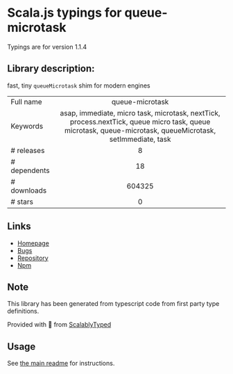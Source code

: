 
# Scala.js typings for queue-microtask

Typings are for version 1.1.4

## Library description:
fast, tiny `queueMicrotask` shim for modern engines

|                    |                 |
| ------------------ | :-------------: |
| Full name          | queue-microtask |
| Keywords           | asap, immediate, micro task, microtask, nextTick, process.nextTick, queue micro task, queue microtask, queue-microtask, queueMicrotask, setImmediate, task |
| # releases         | 8 |
| # dependents       | 18 |
| # downloads        | 604325 |
| # stars            | 0 |

## Links
- [Homepage](https://github.com/feross/queue-microtask)
- [Bugs](https://github.com/feross/queue-microtask/issues)
- [Repository](https://github.com/feross/queue-microtask)
- [Npm](https://www.npmjs.com/package/queue-microtask)
    


## Note
This library has been generated from typescript code from first party type definitions.

Provided with :purple_heart: from [ScalablyTyped](https://github.com/oyvindberg/ScalablyTyped)

## Usage
See [the main readme](../../readme.md) for instructions.


